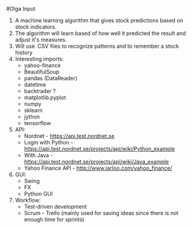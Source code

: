 #Olga Input
1. A machine learning algorithm that gives stock predictions based on stock indicators.
2. The algorithm will learn based of how well it predicted the result and adjust it's measures.
3. Will use .CSV files to recognize patterns and to remember a stock history
4. Interesting imports:
	* yahoo-finance
	* BeautifulSoup
	* pandas (DataReader)
	* datetime
	* backtrader ?
	* matplotlib.pyplot
	* numpy
	* sklearn
	* jython
	* tensorflow
5. API:
	* Nordnet - https://api.test.nordnet.se
	* Login with Python - https://api.test.nordnet.se/projects/api/wiki/Python_example
	* With Java - https://api.test.nordnet.se/projects/api/wiki/Java_example
	* Yahoo Finance API - http://www.jarloo.com/yahoo_finance/
6. GUI:
    * Swing
    * FX
    * Python GUI
7. Workflow:
    * Test-driven development
    * Scrum - Trello (mainly used for saving ideas since there is not enough time for sprints) 
